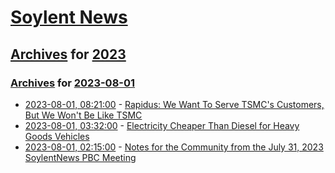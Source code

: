 # [Soylent News](../../../README.md)

## [Archives](../../index.md) for [2023](../index.md)

### [Archives](../../index.md) for [2023-08-01](index.md)

* [2023-08-01, 08:21:00](https://soylentnews.org/article.pl?sid=23/07/30/2355210&from=rss) - [Rapidus: We Want To Serve TSMC's Customers, But We Won't Be Like TSMC](https://soylentnews.org/article.pl?sid=23/07/30/2355210&from=rss)
* [2023-08-01, 03:32:00](https://soylentnews.org/article.pl?sid=23/07/30/229234&from=rss) - [Electricity Cheaper Than Diesel for Heavy Goods Vehicles](https://soylentnews.org/article.pl?sid=23/07/30/229234&from=rss)
* [2023-08-01, 02:15:00](https://soylentnews.org/meta/article.pl?sid=23/08/01/0150211&from=rss) - [Notes for the Community from the July 31, 2023 SoylentNews PBC Meeting](https://soylentnews.org/meta/article.pl?sid=23/08/01/0150211&from=rss)
